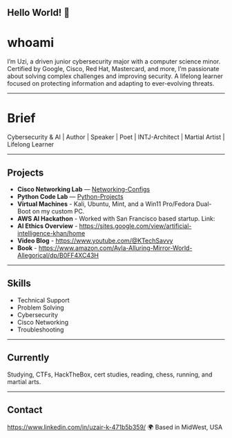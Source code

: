 ## Hello World! 👋

# whoami
I’m Uzi, a driven junior cybersecurity major with a computer science minor. Certified by Google, Cisco, Red Hat, Mastercard, and more, I’m passionate about solving complex challenges and improving security. A lifelong learner focused on protecting information and adapting to ever-evolving threats.

---------------------

# Brief
Cybersecurity & AI | Author | Speaker | Poet | INTJ-Architect | Martial Artist | Lifelong Learner

---------------------

## Projects

- **Cisco Networking Lab** — [Networking-Configs](https://github.com/CypherKTS/Networking-Configs)  
- **Python Code Lab** — [Python-Projects](https://github.com/CypherKTS/Python-Projects)
- **Virtual Machines** - Kali, Ubuntu, Mint, and a Win11 Pro/Fedora Dual-Boot on my custom PC.
- **AWS AI Hackathon** - Worked with San Francisco based startup. Link:
- **AI Ethics Overview** - https://sites.google.com/view/artificial-intelligence-khan/home
- **Video Blog** - https://www.youtube.com/@KTechSavvy
- **Book** - https://www.amazon.com/Ayla-Alluring-Mirror-World-Allegorical/dp/B0FF4XC43H

---------------------

## Skills

- Technical Support  
- Problem Solving  
- Cybersecurity  
- Cisco Networking  
- Troubleshooting  

---------------------

## Currently

Studying, CTFs, HackTheBox, cert studies, reading, chess, running, and martial arts.

---------------------

## Contact

https://www.linkedin.com/in/uzair-k-471b5b359/
🌍 Based in MidWest, USA
